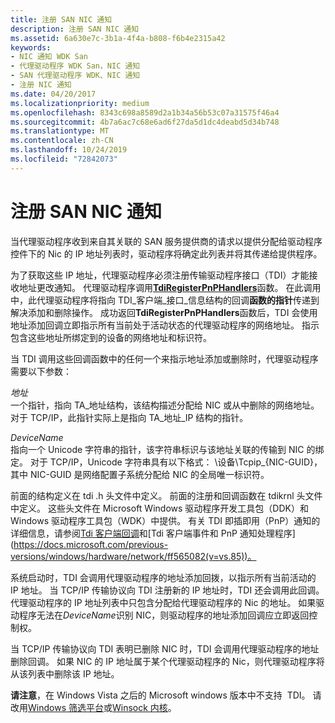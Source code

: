 ```yaml
---
title: 注册 SAN NIC 通知
description: 注册 SAN NIC 通知
ms.assetid: 6a630e7c-3b1a-4f4a-b808-f6b4e2315a42
keywords:
- NIC 通知 WDK San
- 代理驱动程序 WDK San，NIC 通知
- SAN 代理驱动程序 WDK、NIC 通知
- 注册 NIC 通知
ms.date: 04/20/2017
ms.localizationpriority: medium
ms.openlocfilehash: 8343c698a8589d2a1b34a56b53c07a31575f46a4
ms.sourcegitcommit: 4b7a6ac7c68e6ad6f27da5d1dc4deabd5d34b748
ms.translationtype: MT
ms.contentlocale: zh-CN
ms.lasthandoff: 10/24/2019
ms.locfileid: "72842073"
---
```

# <a name="registering-for-san-nic-notifications"></a>注册 SAN NIC 通知





当代理驱动程序收到来自其关联的 SAN 服务提供商的请求以提供分配给驱动程序控件下的 Nic 的 IP 地址列表时，驱动程序将确定此列表并将其传递给提供程序。

为了获取这些 IP 地址，代理驱动程序必须注册传输驱动程序接口（TDI）才能接收地址更改通知。 代理驱动程序调用[**TdiRegisterPnPHandlers**](https://docs.microsoft.com/previous-versions/windows/hardware/network/ff565062(v=vs.85))函数。 在此调用中，此代理驱动程序将指向 TDI\_客户端\_接口\_信息结构的回调**函数的指针**传递到解决添加和删除操作。 成功返回**TdiRegisterPnPHandlers**函数后，TDI 会使用地址添加回调立即指示所有当前处于活动状态的代理驱动程序的网络地址。 指示包含这些地址所绑定到的设备的网络地址和标识符。

当 TDI 调用这些回调函数中的任何一个来指示地址添加或删除时，代理驱动程序需要以下参数：

<a href="" id="address"></a>*地址*  
一个指针，指向 TA\_地址结构，该结构描述分配给 NIC 或从中删除的网络地址。 对于 TCP/IP，此指针实际上是指向 TA\_地址\_IP 结构的指针。

<a href="" id="devicename"></a>*DeviceName*  
指向一个 Unicode 字符串的指针，该字符串标识与该地址关联的传输到 NIC 的绑定。 对于 TCP/IP，Unicode 字符串具有以下格式： \\设备\\Tcpip\_{NIC-GUID}，其中 NIC-GUID 是网络配置子系统分配给 NIC 的全局唯一标识符。

前面的结构定义在 tdi .h 头文件中定义。 前面的注册和回调函数在 tdikrnl 头文件中定义。 这些头文件在 Microsoft Windows 驱动程序开发工具包（DDK）和 Windows 驱动程序工具包（WDK）中提供。 有关 TDI 即插即用（PnP）通知的详细信息，请参阅[Tdi 客户端回调](https://docs.microsoft.com/previous-versions/windows/hardware/network/ff565081(v=vs.85))和[Tdi 客户端事件和 PnP 通知处理程序](https://docs.microsoft.com/previous-versions/windows/hardware/network/ff565082(v=vs.85))。

系统启动时，TDI 会调用代理驱动程序的地址添加回拨，以指示所有当前活动的 IP 地址。 当 TCP/IP 传输协议向 TDI 注册新的 IP 地址时，TDI 还会调用此回调。 代理驱动程序的 IP 地址列表中只包含分配给代理驱动程序的 Nic 的地址。 如果驱动程序无法在*DeviceName*识别 NIC，则驱动程序的地址添加回调应立即返回控制权。

当 TCP/IP 传输协议向 TDI 表明已删除 NIC 时，TDI 会调用代理驱动程序的地址删除回调。 如果 NIC 的 IP 地址属于某个代理驱动程序的 Nic，则代理驱动程序将从该列表中删除该 IP 地址。

**请注意**，在 Windows Vista 之后的 Microsoft windows 版本中不支持  TDI。 请改用[Windows 筛选平台](https://docs.microsoft.com/windows-hardware/drivers/ddi/_netvista/)或[Winsock 内核](https://docs.microsoft.com/windows-hardware/drivers/ddi/_netvista/)。

 

 

 





